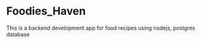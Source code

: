 # Foodies_Haven

This is a backend development app for food recipes
using nodejs, postgres database
